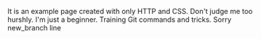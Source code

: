 It is an example page created with only HTTP and CSS.
Don't judge me too hurshly. I'm just a beginner.
Training Git commands and tricks. Sorry
new_branch line
